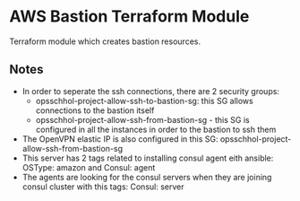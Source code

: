 # AWS Bastion Terraform Module

Terraform module which creates bastion resources.

## Notes

- In order to seperate the ssh connections, there are 2 security groups:
  -  opsschhol-project-allow-ssh-to-bastion-sg: this SG allows connections to the bastion itself
  -  opsschhol-project-allow-ssh-from-bastion-sg - this SG is configured in all the instances in order to the bastion to ssh them
- The OpenVPN elastic IP is also configured in this SG: opsschhol-project-allow-ssh-from-bastion-sg
- This server has 2 tags related to installing consul agent eith ansible: OSType: amazon and Consul: agent
- The agents are looking for the consul servers when they are joining consul cluster with this tags: Consul: server
